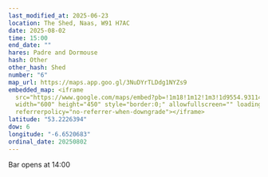 ```yaml
---
last_modified_at: 2025-06-23
location: The Shed, Naas, W91 H7AC
date: 2025-08-02
time: 15:00
end_date: ""
hares: Padre and Dormouse
hash: Other
other_hash: Shed
number: "6"
map_url: https://maps.app.goo.gl/3NuDYrTLDdg1NYZs9
embedded_map: <iframe
  src="https://www.google.com/maps/embed?pb=!1m18!1m12!1m3!1d9554.9311470923!2d-6.6520683!3d53.22263935!2m3!1f0!2f0!3f0!3m2!1i1024!2i768!4f13.1!3m3!1m2!1s0x48677893c7c3a669%3A0x8b4c70906c5fc2f!2sNaas%20East%2C%20Naas%2C%20Co.%20Kildare%2C%20W91%20H7AC%2C%20Ireland!5e0!3m2!1sen!2sus!4v1750702869091!5m2!1sen!2sus"
  width="600" height="450" style="border:0;" allowfullscreen="" loading="lazy"
  referrerpolicy="no-referrer-when-downgrade"></iframe>
latitude: "53.2226394"
dow: 6
longitude: "-6.6520683"
ordinal_date: 20250802
---
```

B﻿ar opens at 14:00